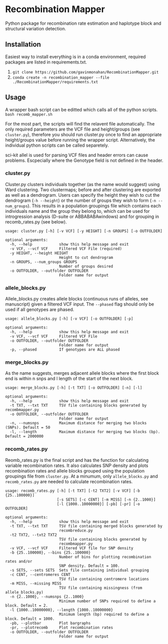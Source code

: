 # Recombination Mapper

Python package for recombination rate estimation and haplotype block and structural variation detection.


## Installation

Easiest way to install everything is in a conda environment, required packages are listed in requirements.txt.

1.	`git clone https://github.com/gavinmonahan/RecombinationMapper.git`
2.	`conda create -n recombination_mapper --file ./RecombinationMapper/requirements.txt`


## Usage

A wrapper bash script can be editted which calls all of the python scripts.
  `bash recomb_mapper.sh`
  
For the most part, the scripts will find the relavent file automatically. The only required parameters are the VCF file and height/groups (see `cluster.py`), therefore you should run cluster.py once to find an appropriate height/groups value before running the wrapper script. Alternatively, the individual python scripts can be called separetely.

sci-kit allel is used for parsing VCF files and header errors can cause problems. Escpecially where the Genotype field is not defined in the header.

### cluster.py

Cluster.py clusters individuals together (as the name would suggest) using Ward clustering. Two clustermaps; before and after clustering are exported as well as a dendrogram. Users can specify the height they wish to cut the dendrogram (`-h --height`) or the number of groups they wish to form (`-n --num_groups`). This results in a population groupings file which contains each individuals name and the group they belong to, which can be used for introgression analysis (D-suite or ABBABABAwindows) and for grouping in recomb_rates.py (see below).

```
usage: cluster.py [-h] [-v VCF] [-y HEIGHT] [-n GROUPS] [-o OUTFOLDER]

optional arguments:
  -h, --help            show this help message and exit
  -v VCF, --vcf VCF     Filtered VCF File (required)
  -y HEIGHT, --height HEIGHT
                        Height to cut dendrogram
  -n GROUPS, --num_groups GROUPS
                        Number of groups desired
  -o OUTFOLDER, --outfolder OUTFOLDER
                        Folder name for output
```

### allele_blocks.py

Allele_blocks.py creates allele blocks (continuous runs of alleles, see manuscript) given a filtered VCF input. The `--phased` flag should only be used if all genotypes are phased.

```
usage: allele_blocks.py [-h] [-v VCF] [-o OUTFOLDER] [-p]

optional arguments:
  -h, --help            show this help message and exit
  -v VCF, --vcf VCF     Filtered VCF File
  -o OUTFOLDER, --outfolder OUTFOLDER
                        Folder name for output
  -p, --phased          If genotypes are ALL phased
  ```

### merge_blocks.py

As the name suggests, merges adjacent allele blocks where the first block end is within n snps and l length of the start of the next block.

```
usage: merge_blocks.py [-h] [-t TXT] [-o OUTFOLDER] [-n] [-l]

optional arguments:
  -h, --help            show this help message and exit
  -t TXT, --txt TXT     TSV file containing blocks generated by recombmapper.py
  -o OUTFOLDER, --outfolder OUTFOLDER
                        Folder name for output
  -n, --numsnps         Maximum distance for merging two blocks (SNPs). Default = 50
  -l, --length          Maximum distance for merging two blocks (bp). Default = 2000000
  ```

### recomb_rates.py

Reomb_rates.py is the final script and has the function for calculating variable recombination rates. It also calculates SNP density and plots recombination rates and allele blocks grouped using the population groupings file from `cluster.py`. At a minumum, only `allele_blocks.py` and `recomb_rates.py` are needed to calculate recombination rates.

```
usage: recomb_rates.py [-h] [-t TXT] [-t2 TXT2] [-v VCF] [-b {25..100000}]
                       [-s SETS] [-c CENT] [-m MISS] [-n {2..1000}]
                       [-l {1000..10000000}] [-pb] [-pr] [-o OUTFOLDER]

optional arguments:
  -h, --help            show this help message and exit
  -t TXT, --txt TXT     TSV file containing merged blocks generated by
                        recombreduce.py
  -t2 TXT2, --txt2 TXT2
                        TSV file containing blocks generated by
                        recombmapper.py
  -v VCF, --vcf VCF     Filtered VCF file for SNP density
  -b {25..100000}, --bins {25..100000}
                        Number of bins for plotting recombination rates and/or
                        SNP density. Default = 100.
  -s SETS, --sets SETS  Sets file containing individual grouping
  -c CENT, --centromeres CENT
                        TSV file containing centromere locations
  -m MISS, --missing MISS
                        TSV file containing missingness (from allele_blocks.py)
  -n {2..1000}, --numsnps {2..1000}
                        Minimum number of SNPs required to define a block. Default = 2.
  -l {1000..10000000}, --length {1000..10000000}
                        Minimum length (bp) required to define a block. Default = 1000.
  -pb, --plotbar        Plot bargraphs
  -pr, --plotrecomb     Plot recombination rates
  -o OUTFOLDER, --outfolder OUTFOLDER
                        Folder name for output
```
